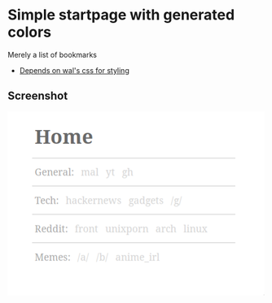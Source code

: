 # Simple startpage with generated colors
Merely a list of bookmarks
- [Depends on wal's css for styling](https://github.com/dylanaraps/pywal)

## Screenshot
![](screen.png)
